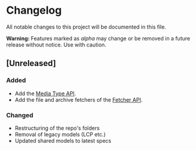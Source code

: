 # Changelog

All notable changes to this project will be documented in this file.

**Warning:** Features marked as *alpha* may change or be removed in a future release without notice. Use with caution.

## [Unreleased]

### Added

* Add the [Media Type API](https://readium.org/architecture/proposals/001-media-type.html).
* Add the file and archive fetchers of the [Fetcher API](https://readium.org/architecture/proposals/002-composite-fetcher-api.html).

### Changed

* Restructuring of the repo's folders
* Removal of legacy models (LCP etc.)
* Updated shared models to latest specs